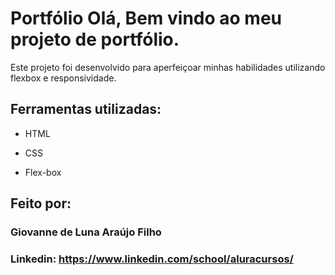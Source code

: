 # Portfólio Olá, Bem vindo ao meu projeto de portfólio.
Este projeto foi desenvolvido para aperfeiçoar minhas habilidades utilizando flexbox e responsividade.

## Ferramentas utilizadas:
* HTML

* CSS

* Flex-box

## Feito por:

### Giovanne de Luna Araújo Filho

### Linkedin: https://www.linkedin.com/school/aluracursos/
